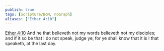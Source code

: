 ```yaml
---
publish: true
tags: [Scripture/BoM, noGraph]
aliases: ["Ether 4:10"]
---
```

[Ether 4:10](https://churchofjesuschrist.org/study/scriptures/bofm/ether/4?lang=eng&id=p10#p10) And he that believeth not my words believeth not my disciples; and if it so be that I do not speak, judge ye; for ye shall know that it is I that speaketh, at the last day.
